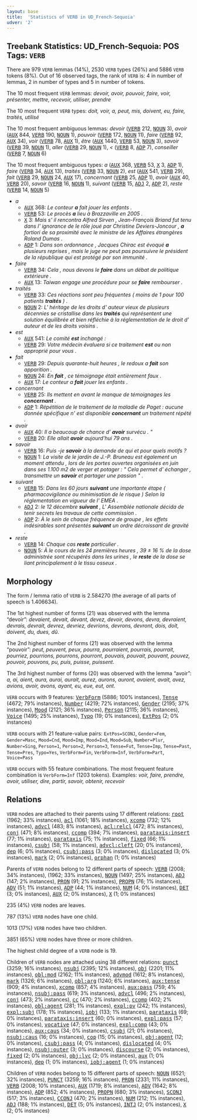 ```yaml
---
layout: base
title:  'Statistics of VERB in UD_French-Sequoia'
udver: '2'
---
```


## Treebank Statistics: UD_French-Sequoia: POS Tags: `VERB`

There are 979 `VERB` lemmas (14%), 2530 `VERB` types (26%) and 5886 `VERB` tokens (8%).
Out of 16 observed tags, the rank of `VERB` is: 4 in number of lemmas, 2 in number of types and 5 in number of tokens.

The 10 most frequent `VERB` lemmas: <em>devoir, avoir, pouvoir, faire, voir, présenter, mettre, recevoir, utiliser, prendre</em>

The 10 most frequent `VERB` types:  <em>doit, voir, a, peut, mis, doivent, eu, faire, traités, utilisé</em>

The 10 most frequent ambiguous lemmas: <em>devoir</em> (<tt><a href="fr_sequoia-pos-VERB.html">VERB</a></tt> 212, <tt><a href="fr_sequoia-pos-NOUN.html">NOUN</a></tt> 3), <em>avoir</em> (<tt><a href="fr_sequoia-pos-AUX.html">AUX</a></tt> 844, <tt><a href="fr_sequoia-pos-VERB.html">VERB</a></tt> 190, <tt><a href="fr_sequoia-pos-NOUN.html">NOUN</a></tt> 1), <em>pouvoir</em> (<tt><a href="fr_sequoia-pos-VERB.html">VERB</a></tt> 172, <tt><a href="fr_sequoia-pos-NOUN.html">NOUN</a></tt> 11), <em>faire</em> (<tt><a href="fr_sequoia-pos-VERB.html">VERB</a></tt> 92, <tt><a href="fr_sequoia-pos-AUX.html">AUX</a></tt> 34), <em>voir</em> (<tt><a href="fr_sequoia-pos-VERB.html">VERB</a></tt> 78, <tt><a href="fr_sequoia-pos-AUX.html">AUX</a></tt> 1), <em>être</em> (<tt><a href="fr_sequoia-pos-AUX.html">AUX</a></tt> 1440, <tt><a href="fr_sequoia-pos-VERB.html">VERB</a></tt> 53, <tt><a href="fr_sequoia-pos-NOUN.html">NOUN</a></tt> 3), <em>savoir</em> (<tt><a href="fr_sequoia-pos-VERB.html">VERB</a></tt> 39, <tt><a href="fr_sequoia-pos-NOUN.html">NOUN</a></tt> 1), <em>aller</em> (<tt><a href="fr_sequoia-pos-VERB.html">VERB</a></tt> 29, <tt><a href="fr_sequoia-pos-NOUN.html">NOUN</a></tt> 1), <em><</em> (<tt><a href="fr_sequoia-pos-VERB.html">VERB</a></tt> 8, <tt><a href="fr_sequoia-pos-ADP.html">ADP</a></tt> 7), <em>conseiller</em> (<tt><a href="fr_sequoia-pos-VERB.html">VERB</a></tt> 7, <tt><a href="fr_sequoia-pos-NOUN.html">NOUN</a></tt> 6)

The 10 most frequent ambiguous types:  <em>a</em> (<tt><a href="fr_sequoia-pos-AUX.html">AUX</a></tt> 368, <tt><a href="fr_sequoia-pos-VERB.html">VERB</a></tt> 53, <tt><a href="fr_sequoia-pos-X.html">X</a></tt> 3, <tt><a href="fr_sequoia-pos-ADP.html">ADP</a></tt> 1), <em>faire</em> (<tt><a href="fr_sequoia-pos-VERB.html">VERB</a></tt> 34, <tt><a href="fr_sequoia-pos-AUX.html">AUX</a></tt> 13), <em>traités</em> (<tt><a href="fr_sequoia-pos-VERB.html">VERB</a></tt> 33, <tt><a href="fr_sequoia-pos-NOUN.html">NOUN</a></tt> 2), <em>est</em> (<tt><a href="fr_sequoia-pos-AUX.html">AUX</a></tt> 541, <tt><a href="fr_sequoia-pos-VERB.html">VERB</a></tt> 29), <em>fait</em> (<tt><a href="fr_sequoia-pos-VERB.html">VERB</a></tt> 29, <tt><a href="fr_sequoia-pos-NOUN.html">NOUN</a></tt> 24, <tt><a href="fr_sequoia-pos-AUX.html">AUX</a></tt> 17), <em>concernant</em> (<tt><a href="fr_sequoia-pos-VERB.html">VERB</a></tt> 25, <tt><a href="fr_sequoia-pos-ADP.html">ADP</a></tt> 1), <em>avoir</em> (<tt><a href="fr_sequoia-pos-AUX.html">AUX</a></tt> 40, <tt><a href="fr_sequoia-pos-VERB.html">VERB</a></tt> 20), <em>savoir</em> (<tt><a href="fr_sequoia-pos-VERB.html">VERB</a></tt> 16, <tt><a href="fr_sequoia-pos-NOUN.html">NOUN</a></tt> 1), <em>suivant</em> (<tt><a href="fr_sequoia-pos-VERB.html">VERB</a></tt> 15, <tt><a href="fr_sequoia-pos-ADJ.html">ADJ</a></tt> 2, <tt><a href="fr_sequoia-pos-ADP.html">ADP</a></tt> 2), <em>reste</em> (<tt><a href="fr_sequoia-pos-VERB.html">VERB</a></tt> 14, <tt><a href="fr_sequoia-pos-NOUN.html">NOUN</a></tt> 5)


* <em>a</em>
  * <tt><a href="fr_sequoia-pos-AUX.html">AUX</a></tt> 368: <em>Le conteur <b>a</b> fait jouer les enfants .</em>
  * <tt><a href="fr_sequoia-pos-VERB.html">VERB</a></tt> 53: <em>Le procès <b>a</b> lieu à Brazzaville en 2005 .</em>
  * <tt><a href="fr_sequoia-pos-X.html">X</a></tt> 3: <em>Mais s' il rencontra Alfred Sirven , Jean-François Briand fut tenu dans l' ignorance de le rôle joué par Christine Deviers-Joncour , <b>a</b> fortiori de sa proximité avec le ministre de les Affaires étrangères Roland Dumas .</em>
  * <tt><a href="fr_sequoia-pos-ADP.html">ADP</a></tt> 1: <em>Dans son ordonnance , Jacques Chirac est évoqué <b>a</b> plusieurs reprises , mais le juge ne peut pas poursuivre le président de la république qui est protégé par son immunité .</em>
* <em>faire</em>
  * <tt><a href="fr_sequoia-pos-VERB.html">VERB</a></tt> 34: <em>Cela , nous devons le <b>faire</b> dans un débat de politique extérieure .</em>
  * <tt><a href="fr_sequoia-pos-AUX.html">AUX</a></tt> 13: <em>Taiwan engage une procédure pour se <b>faire</b> rembourser .</em>
* <em>traités</em>
  * <tt><a href="fr_sequoia-pos-VERB.html">VERB</a></tt> 33: <em>Ces réactions sont peu fréquentes ( moins de 1 pour 100 patients <b>traités</b> ) .</em>
  * <tt><a href="fr_sequoia-pos-NOUN.html">NOUN</a></tt> 2: <em>L' héritage de les droits d' auteur vieux de plusieurs décennies se cristallise dans les <b>traités</b> qui représentent une solution équilibrée et bien réfléchie à la réglementation de le droit d' auteur et de les droits voisins .</em>
* <em>est</em>
  * <tt><a href="fr_sequoia-pos-AUX.html">AUX</a></tt> 541: <em>Le comité <b>est</b> inchangé :</em>
  * <tt><a href="fr_sequoia-pos-VERB.html">VERB</a></tt> 29: <em>Votre médecin évaluera si ce traitement <b>est</b> ou non approprié pour vous .</em>
* <em>fait</em>
  * <tt><a href="fr_sequoia-pos-VERB.html">VERB</a></tt> 29: <em>Depuis quarante-huit heures , le redoux a <b>fait</b> son apparition .</em>
  * <tt><a href="fr_sequoia-pos-NOUN.html">NOUN</a></tt> 24: <em>En <b>fait</b> , ce témoignage était entièrement faux .</em>
  * <tt><a href="fr_sequoia-pos-AUX.html">AUX</a></tt> 17: <em>Le conteur a <b>fait</b> jouer les enfants .</em>
* <em>concernant</em>
  * <tt><a href="fr_sequoia-pos-VERB.html">VERB</a></tt> 25: <em>Ils mettent en avant le manque de témoignages les <b>concernant</b> .</em>
  * <tt><a href="fr_sequoia-pos-ADP.html">ADP</a></tt> 1: <em>Répétition de le traitement de la maladie de Paget : aucune donnée spécifique n' est disponible <b>concernant</b> un traitement répété .</em>
* <em>avoir</em>
  * <tt><a href="fr_sequoia-pos-AUX.html">AUX</a></tt> 40: <em>Il a beaucoup de chance d' <b>avoir</b> survécu . "</em>
  * <tt><a href="fr_sequoia-pos-VERB.html">VERB</a></tt> 20: <em>Elle allait <b>avoir</b> aujourd'hui 79 ans .</em>
* <em>savoir</em>
  * <tt><a href="fr_sequoia-pos-VERB.html">VERB</a></tt> 16: <em>Puis -je <b>savoir</b> à la demande de qui et pour quels motifs ?</em>
  * <tt><a href="fr_sequoia-pos-NOUN.html">NOUN</a></tt> 1: <em>La visite de le jardin de J.-P. Bruneau est également un moment attendu , lors de les portes ouvertes organisées en juin dans ses 1.100 m2 de verger et potager : " Cela permet d' échanger , transmettre un <b>savoir</b> et partager une passion " .</em>
* <em>suivant</em>
  * <tt><a href="fr_sequoia-pos-VERB.html">VERB</a></tt> 15: <em>Dans les 60 jours <b>suivant</b> une importante étape ( pharmacovigilance ou minimisation de le risque ) Selon la réglementation en vigueur de l' EMEA .</em>
  * <tt><a href="fr_sequoia-pos-ADJ.html">ADJ</a></tt> 2: <em>le 12 décembre <b>suivant</b> , L' Assemblée nationale décida de tenir secrets les travaux de cette commission .</em>
  * <tt><a href="fr_sequoia-pos-ADP.html">ADP</a></tt> 2: <em>À le sein de chaque fréquence de groupe , les effets indésirables sont présentés <b>suivant</b> un ordre décroissant de gravité .</em>
* <em>reste</em>
  * <tt><a href="fr_sequoia-pos-VERB.html">VERB</a></tt> 14: <em>Chaque cas <b>reste</b> particulier .</em>
  * <tt><a href="fr_sequoia-pos-NOUN.html">NOUN</a></tt> 5: <em>À le cours de les 24 premières heures , 39 ± 16 % de la dose administrée sont récupérés dans les urines , le <b>reste</b> de la dose se liant principalement à le tissu osseux .</em>

## Morphology

The form / lemma ratio of `VERB` is 2.584270 (the average of all parts of speech is 1.406634).

The 1st highest number of forms (21) was observed with the lemma “devoir”: <em>devaient, devait, devant, devez, devoir, devons, devra, devraient, devrais, devrait, devrez, devriez, devrions, devrons, devront, dois, doit, doivent, du, dues, dû</em>.

The 2nd highest number of forms (21) was observed with the lemma “pouvoir”: <em>peut, peuvent, peux, pourra, pourraient, pourrais, pourrait, pourriez, pourrions, pourrons, pourront, pouvais, pouvait, pouvant, pouvez, pouvoir, pouvons, pu, puis, puisse, puissent</em>.

The 3rd highest number of forms (20) was observed with the lemma “avoir”: <em>a, ai, aient, aura, aurai, aurait, aurez, aurons, auront, avaient, avait, avez, avions, avoir, avons, ayant, eu, eue, eut, ont</em>.

`VERB` occurs with 9 features: <tt><a href="fr_sequoia-feat-VerbForm.html">VerbForm</a></tt> (5886; 100% instances), <tt><a href="fr_sequoia-feat-Tense.html">Tense</a></tt> (4672; 79% instances), <tt><a href="fr_sequoia-feat-Number.html">Number</a></tt> (4219; 72% instances), <tt><a href="fr_sequoia-feat-Gender.html">Gender</a></tt> (2195; 37% instances), <tt><a href="fr_sequoia-feat-Mood.html">Mood</a></tt> (2121; 36% instances), <tt><a href="fr_sequoia-feat-Person.html">Person</a></tt> (2115; 36% instances), <tt><a href="fr_sequoia-feat-Voice.html">Voice</a></tt> (1495; 25% instances), <tt><a href="fr_sequoia-feat-Typo.html">Typo</a></tt> (19; 0% instances), <tt><a href="fr_sequoia-feat-ExtPos.html">ExtPos</a></tt> (2; 0% instances)

`VERB` occurs with 21 feature-value pairs: `ExtPos=SCONJ`, `Gender=Fem`, `Gender=Masc`, `Mood=Cnd`, `Mood=Imp`, `Mood=Ind`, `Mood=Sub`, `Number=Plur`, `Number=Sing`, `Person=1`, `Person=2`, `Person=3`, `Tense=Fut`, `Tense=Imp`, `Tense=Past`, `Tense=Pres`, `Typo=Yes`, `VerbForm=Fin`, `VerbForm=Inf`, `VerbForm=Part`, `Voice=Pass`

`VERB` occurs with 55 feature combinations.
The most frequent feature combination is `VerbForm=Inf` (1203 tokens).
Examples: <em>voir, faire, prendre, avoir, utiliser, dire, partir, savoir, obtenir, recevoir</em>


## Relations

`VERB` nodes are attached to their parents using 17 different relations: <tt><a href="fr_sequoia-dep-root.html">root</a></tt> (1962; 33% instances), <tt><a href="fr_sequoia-dep-acl.html">acl</a></tt> (1061; 18% instances), <tt><a href="fr_sequoia-dep-xcomp.html">xcomp</a></tt> (732; 12% instances), <tt><a href="fr_sequoia-dep-advcl.html">advcl</a></tt> (483; 8% instances), <tt><a href="fr_sequoia-dep-acl-relcl.html">acl:relcl</a></tt> (472; 8% instances), <tt><a href="fr_sequoia-dep-conj.html">conj</a></tt> (471; 8% instances), <tt><a href="fr_sequoia-dep-ccomp.html">ccomp</a></tt> (394; 7% instances), <tt><a href="fr_sequoia-dep-parataxis-insert.html">parataxis:insert</a></tt> (77; 1% instances), <tt><a href="fr_sequoia-dep-parataxis.html">parataxis</a></tt> (75; 1% instances), <tt><a href="fr_sequoia-dep-fixed.html">fixed</a></tt> (66; 1% instances), <tt><a href="fr_sequoia-dep-csubj.html">csubj</a></tt> (58; 1% instances), <tt><a href="fr_sequoia-dep-advcl-cleft.html">advcl:cleft</a></tt> (20; 0% instances), <tt><a href="fr_sequoia-dep-dep.html">dep</a></tt> (6; 0% instances), <tt><a href="fr_sequoia-dep-csubj-pass.html">csubj:pass</a></tt> (3; 0% instances), <tt><a href="fr_sequoia-dep-dislocated.html">dislocated</a></tt> (3; 0% instances), <tt><a href="fr_sequoia-dep-mark.html">mark</a></tt> (2; 0% instances), <tt><a href="fr_sequoia-dep-orphan.html">orphan</a></tt> (1; 0% instances)

Parents of `VERB` nodes belong to 12 different parts of speech: <tt><a href="fr_sequoia-pos-VERB.html">VERB</a></tt> (2008; 34% instances),  (1962; 33% instances), <tt><a href="fr_sequoia-pos-NOUN.html">NOUN</a></tt> (1497; 25% instances), <tt><a href="fr_sequoia-pos-ADJ.html">ADJ</a></tt> (147; 2% instances), <tt><a href="fr_sequoia-pos-PRON.html">PRON</a></tt> (91; 2% instances), <tt><a href="fr_sequoia-pos-PROPN.html">PROPN</a></tt> (76; 1% instances), <tt><a href="fr_sequoia-pos-ADV.html">ADV</a></tt> (51; 1% instances), <tt><a href="fr_sequoia-pos-ADP.html">ADP</a></tt> (44; 1% instances), <tt><a href="fr_sequoia-pos-NUM.html">NUM</a></tt> (4; 0% instances), <tt><a href="fr_sequoia-pos-DET.html">DET</a></tt> (3; 0% instances), <tt><a href="fr_sequoia-pos-AUX.html">AUX</a></tt> (2; 0% instances), <tt><a href="fr_sequoia-pos-X.html">X</a></tt> (1; 0% instances)

235 (4%) `VERB` nodes are leaves.

787 (13%) `VERB` nodes have one child.

1013 (17%) `VERB` nodes have two children.

3851 (65%) `VERB` nodes have three or more children.

The highest child degree of a `VERB` node is 19.

Children of `VERB` nodes are attached using 38 different relations: <tt><a href="fr_sequoia-dep-punct.html">punct</a></tt> (3259; 16% instances), <tt><a href="fr_sequoia-dep-nsubj.html">nsubj</a></tt> (2395; 12% instances), <tt><a href="fr_sequoia-dep-obj.html">obj</a></tt> (2201; 11% instances), <tt><a href="fr_sequoia-dep-obl-mod.html">obl:mod</a></tt> (2162; 11% instances), <tt><a href="fr_sequoia-dep-advmod.html">advmod</a></tt> (1612; 8% instances), <tt><a href="fr_sequoia-dep-mark.html">mark</a></tt> (1326; 6% instances), <tt><a href="fr_sequoia-dep-obl-arg.html">obl:arg</a></tt> (1240; 6% instances), <tt><a href="fr_sequoia-dep-aux-tense.html">aux:tense</a></tt> (909; 4% instances), <tt><a href="fr_sequoia-dep-xcomp.html">xcomp</a></tt> (857; 4% instances), <tt><a href="fr_sequoia-dep-aux-pass.html">aux:pass</a></tt> (759; 4% instances), <tt><a href="fr_sequoia-dep-nsubj-pass.html">nsubj:pass</a></tt> (619; 3% instances), <tt><a href="fr_sequoia-dep-advcl.html">advcl</a></tt> (496; 2% instances), <tt><a href="fr_sequoia-dep-conj.html">conj</a></tt> (473; 2% instances), <tt><a href="fr_sequoia-dep-cc.html">cc</a></tt> (470; 2% instances), <tt><a href="fr_sequoia-dep-ccomp.html">ccomp</a></tt> (402; 2% instances), <tt><a href="fr_sequoia-dep-obl-agent.html">obl:agent</a></tt> (281; 1% instances), <tt><a href="fr_sequoia-dep-expl-pv.html">expl:pv</a></tt> (242; 1% instances), <tt><a href="fr_sequoia-dep-expl-subj.html">expl:subj</a></tt> (178; 1% instances), <tt><a href="fr_sequoia-dep-iobj.html">iobj</a></tt> (133; 1% instances), <tt><a href="fr_sequoia-dep-parataxis.html">parataxis</a></tt> (69; 0% instances), <tt><a href="fr_sequoia-dep-parataxis-insert.html">parataxis:insert</a></tt> (60; 0% instances), <tt><a href="fr_sequoia-dep-expl-pass.html">expl:pass</a></tt> (57; 0% instances), <tt><a href="fr_sequoia-dep-vocative.html">vocative</a></tt> (47; 0% instances), <tt><a href="fr_sequoia-dep-expl-comp.html">expl:comp</a></tt> (43; 0% instances), <tt><a href="fr_sequoia-dep-aux-caus.html">aux:caus</a></tt> (34; 0% instances), <tt><a href="fr_sequoia-dep-csubj.html">csubj</a></tt> (21; 0% instances), <tt><a href="fr_sequoia-dep-nsubj-caus.html">nsubj:caus</a></tt> (16; 0% instances), <tt><a href="fr_sequoia-dep-cop.html">cop</a></tt> (15; 0% instances), <tt><a href="fr_sequoia-dep-obj-agent.html">obj:agent</a></tt> (12; 0% instances), <tt><a href="fr_sequoia-dep-csubj-pass.html">csubj:pass</a></tt> (4; 0% instances), <tt><a href="fr_sequoia-dep-dislocated.html">dislocated</a></tt> (4; 0% instances), <tt><a href="fr_sequoia-dep-nsubj-outer.html">nsubj:outer</a></tt> (3; 0% instances), <tt><a href="fr_sequoia-dep-discourse.html">discourse</a></tt> (2; 0% instances), <tt><a href="fr_sequoia-dep-fixed.html">fixed</a></tt> (2; 0% instances), <tt><a href="fr_sequoia-dep-obj-lvc.html">obj:lvc</a></tt> (2; 0% instances), <tt><a href="fr_sequoia-dep-aux.html">aux</a></tt> (1; 0% instances), <tt><a href="fr_sequoia-dep-dep.html">dep</a></tt> (1; 0% instances), <tt><a href="fr_sequoia-dep-iobj-agent.html">iobj:agent</a></tt> (1; 0% instances)

Children of `VERB` nodes belong to 15 different parts of speech: <tt><a href="fr_sequoia-pos-NOUN.html">NOUN</a></tt> (6521; 32% instances), <tt><a href="fr_sequoia-pos-PUNCT.html">PUNCT</a></tt> (3259; 16% instances), <tt><a href="fr_sequoia-pos-PRON.html">PRON</a></tt> (2331; 11% instances), <tt><a href="fr_sequoia-pos-VERB.html">VERB</a></tt> (2008; 10% instances), <tt><a href="fr_sequoia-pos-AUX.html">AUX</a></tt> (1719; 8% instances), <tt><a href="fr_sequoia-pos-ADV.html">ADV</a></tt> (1642; 8% instances), <tt><a href="fr_sequoia-pos-ADP.html">ADP</a></tt> (852; 4% instances), <tt><a href="fr_sequoia-pos-PROPN.html">PROPN</a></tt> (680; 3% instances), <tt><a href="fr_sequoia-pos-SCONJ.html">SCONJ</a></tt> (517; 3% instances), <tt><a href="fr_sequoia-pos-CCONJ.html">CCONJ</a></tt> (470; 2% instances), <tt><a href="fr_sequoia-pos-NUM.html">NUM</a></tt> (212; 1% instances), <tt><a href="fr_sequoia-pos-ADJ.html">ADJ</a></tt> (188; 1% instances), <tt><a href="fr_sequoia-pos-DET.html">DET</a></tt> (5; 0% instances), <tt><a href="fr_sequoia-pos-INTJ.html">INTJ</a></tt> (2; 0% instances), <tt><a href="fr_sequoia-pos-X.html">X</a></tt> (2; 0% instances)

